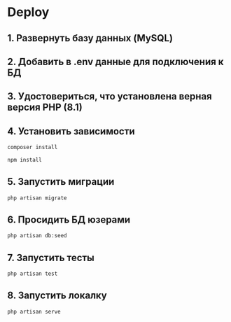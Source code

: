 # Deploy

## 1. Развернуть базу данных (MySQL)
## 2. Добавить в .env данные для подключения к БД
## 3. Удостовериться, что установлена верная версия PHP (8.1)
## 4. Установить зависимости
```sh
composer install
```
```sh
npm install
```
## 5. Запустить миграции
```sh
php artisan migrate
```
## 6. Просидить БД юзерами
```sh
php artisan db:seed
```
## 7. Запустить тесты
```sh
php artisan test
```
## 8. Запустить локалку
```sh
php artisan serve
```
